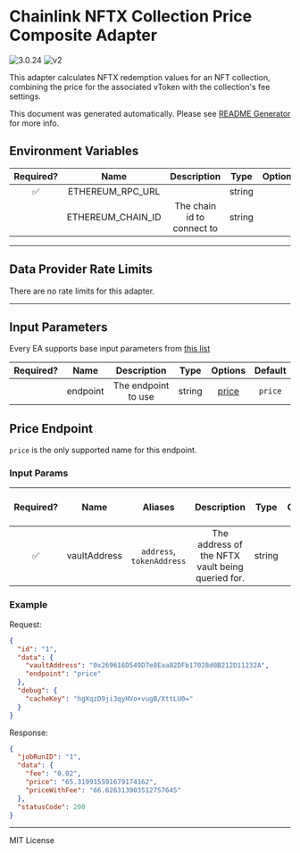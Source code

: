 # Chainlink NFTX Collection Price Composite Adapter

![3.0.24](https://img.shields.io/github/package-json/v/smartcontractkit/external-adapters-js?filename=packages/composites/nftx/package.json) ![v2](https://img.shields.io/badge/framework%20version-v2-blueviolet)

This adapter calculates NFTX redemption values for an NFT collection, combining the price for the associated vToken with the collection's fee settings.

This document was generated automatically. Please see [README Generator](../../scripts#readme-generator) for more info.

## Environment Variables

| Required? |       Name        |        Description         |  Type  | Options | Default |
| :-------: | :---------------: | :------------------------: | :----: | :-----: | :-----: |
|    ✅     | ETHEREUM_RPC_URL  |                            | string |         |         |
|           | ETHEREUM_CHAIN_ID | The chain id to connect to | string |         |   `1`   |

---

## Data Provider Rate Limits

There are no rate limits for this adapter.

---

## Input Parameters

Every EA supports base input parameters from [this list](../../core/bootstrap#base-input-parameters)

| Required? |   Name   |     Description     |  Type  |         Options          | Default |
| :-------: | :------: | :-----------------: | :----: | :----------------------: | :-----: |
|           | endpoint | The endpoint to use | string | [price](#price-endpoint) | `price` |

## Price Endpoint

`price` is the only supported name for this endpoint.

### Input Params

| Required? |     Name     |          Aliases          |                   Description                    |  Type  | Options | Default | Depends On | Not Valid With |
| :-------: | :----------: | :-----------------------: | :----------------------------------------------: | :----: | :-----: | :-----: | :--------: | :------------: |
|    ✅     | vaultAddress | `address`, `tokenAddress` | The address of the NFTX vault being queried for. | string |         |         |            |                |

### Example

Request:

```json
{
  "id": "1",
  "data": {
    "vaultAddress": "0x269616D549D7e8Eaa82DFb17028d0B212D11232A",
    "endpoint": "price"
  },
  "debug": {
    "cacheKey": "hgXqzD9ji3qyHVo+vugB/XttLU0="
  }
}
```

Response:

```json
{
  "jobRunID": "1",
  "data": {
    "fee": "0.02",
    "price": "65.319915591679174162",
    "priceWithFee": "66.626313903512757645"
  },
  "statusCode": 200
}
```

---

MIT License
